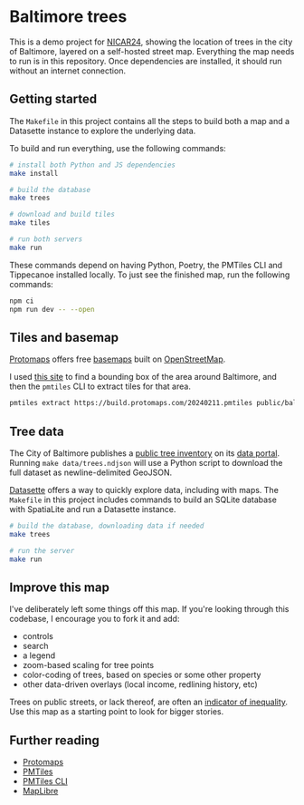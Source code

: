 # Baltimore trees

This is a demo project for [NICAR24], showing the location of trees in the city of Baltimore, layered on a self-hosted street map. Everything the map needs to run is in this repository. Once dependencies are installed, it should run without an internet connection.

## Getting started

The `Makefile` in this project contains all the steps to build both a map and a Datasette instance to explore the underlying data.

To build and run everything, use the following commands:

```sh
# install both Python and JS dependencies
make install

# build the database
make trees

# download and build tiles
make tiles

# run both servers
make run
```

These commands depend on having Python, Poetry, the PMTiles CLI and Tippecanoe installed locally. To just see the finished map, run the following commands:

```sh
npm ci
npm run dev -- --open
```

## Tiles and basemap

[Protomaps] offers free [basemaps](https://maps.protomaps.com/builds/) built on [OpenStreetMap](https://www.openstreetmap.org/).

I used [this site](https://boundingbox.klokantech.com/) to find a bounding box of the area around Baltimore, and then the `pmtiles` CLI to extract tiles for that area.

```sh
pmtiles extract https://build.protomaps.com/20240211.pmtiles public/baltimore.pmtiles --bbox="-76.861861,39.096181,-76.360388,39.454149
```

## Tree data

The City of Baltimore publishes a [public tree inventory](https://baltimore.maps.arcgis.com/apps/webappviewer/index.html?id=d2cfbbe9a24b4d988de127852e6c26c8) on its [data portal](https://data.baltimorecity.gov/). Running `make data/trees.ndjson` will use a Python script to download the full dataset as newline-delimited GeoJSON.

[Datasette](https://datasette.io/) offers a way to quickly explore data, including with maps. The `Makefile` in this project includes commands to build an SQLite database with SpatiaLite and run a Datasette instance.

```sh
# build the database, downloading data if needed
make trees

# run the server
make run
```

## Improve this map

I've deliberately left some things off this map. If you're looking through this codebase, I encourage you to fork it and add:

- controls
- search
- a legend
- zoom-based scaling for tree points
- color-coding of trees, based on species or some other property
- other data-driven overlays (local income, redlining history, etc)

Trees on public streets, or lack thereof, are often an [indicator of inequality](https://www.democratandchronicle.com/in-depth/news/2022/04/05/rochester-urban-tree-canopy-reflects-deep-racial-and-social-divisions/9357541002/). Use this map as a starting point to look for bigger stories.

## Further reading

- [Protomaps]
- [PMTiles]
- [PMTiles CLI]
- [MapLibre]

[NICAR24]: https://www.ire.org/training/conferences/nicar-2024/
[Protomaps]: https://protomaps.com/
[PMTiles]: https://docs.protomaps.com/pmtiles/
[PMTiles CLI]: https://docs.protomaps.com/pmtiles/cli
[MapLibre]: https://maplibre.org/
